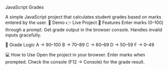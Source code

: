 JavaScript Grades

A simple JavaScript project that calculates student grades based on marks entered by the user.
🚀 Demo
👉 Live Project
📖 Features
Enter marks (0–100) through a prompt.
Get grade output in the browser console.
Handles invalid inputs gracefully.

📝 Grade Logic
A → 90–100
B → 70–89
C → 60–69
D → 50–59
F → 0–49

💻 How to Use
Open the project in your browser.
Enter marks when prompted.
Check the console (F12 → Console) for the grade result.
